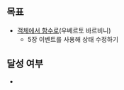 ## 목표

- [객체에서 함수로](https://product.kyobobook.co.kr/detail/S000214983374)(우베르토 바르비니) 
  - 5장 이벤트를 사용해 상태 수정하기

## 달성 여부
-  
